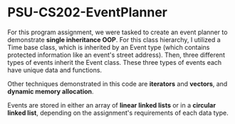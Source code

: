 # PSU-CS202-EventPlanner
For this program assignment, we were tasked to create an event planner to demonstrate
**single inheritance OOP**. For this class hierarchy, I utilized a Time base class,
which is inherited by an Event type (which contains protected information like
an event's street address). Then, three different types of events inherit the Event class.
These three types of events each have unique data and functions.

Other techniques demonstrated in this code are **iterators** and **vectors**, and **dynamic memory allocation**.

Events are stored in either an array of **linear linked lists** or in a **circular linked list**, depending on the assignment's
requirements of each data type.
